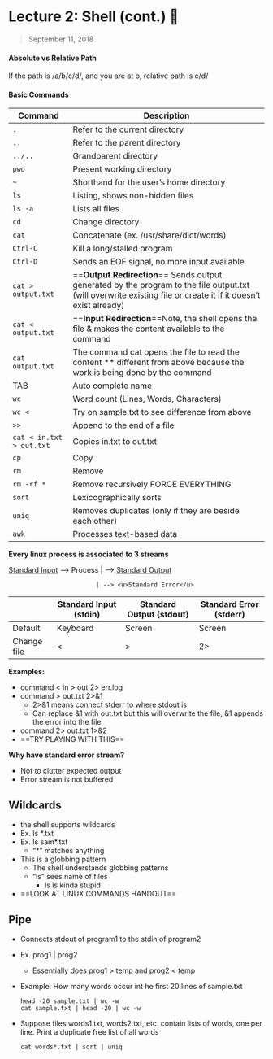 # Lecture 2: Shell (cont.) 🐚

> September 11, 2018

#### Absolute vs Relative Path 

If the path is /a/b/c/d/, and you are at b, relative path is c/d/

#### Basic Commands

| Command                  | Description                                                  |
| ------------------------ | ------------------------------------------------------------ |
| `.`                      | Refer to the current directory                               |
| `..`                     | Refer to the parent directory                                |
| `../..`                  | Grandparent directory                                        |
| `pwd`                    | Present working directory                                    |
| `~`                      | Shorthand for the user’s home directory                      |
| `ls`                     | Listing, shows non-hidden files                              |
| `ls -a`                  | Lists all files                                              |
| `cd`                     | Change directory                                             |
| `cat`                    | Concatenate (ex. /usr/share/dict/words)                      |
| `Ctrl-C`                 | Kill a long/stalled program                                  |
| `Ctrl-D`                 | Sends an EOF signal, no more input available                 |
| `cat > output.txt`       | ==**Output Redirection**== Sends output generated by the program to the file output.txt (will overwrite existing file or create it if it doesn’t exist already) |
| `cat < output.txt`       | ==**Input Redirection**==Note, the shell opens the file & makes the content available to the command |
| `cat output.txt`         | The command cat opens the file to read the content ** different from above because the work is being done by the command |
| TAB                      | Auto complete name                                           |
| `wc`                     | Word count (Lines, Words, Characters)                        |
| `wc <`                   | Try on sample.txt to see difference from above               |
| `>>`                     | Append to the end of a file                                  |
| `cat < in.txt > out.txt` | Copies in.txt to out.txt                                     |
| `cp`                     | Copy                                                         |
| `rm`                     | Remove                                                       |
| `rm -rf *`               | Remove recursively FORCE EVERYTHING                          |
| `sort`                   | Lexicographically sorts                                      |
| `uniq`                   | Removes duplicates (only if they are beside each other)      |
| `awk`                    | Processes text-based data                                    |

**Every linux process is associated to 3 streams**

<u>Standard Input</u> --> Process | --> <u>Standard Output</u>

							| --> <u>Standard Error</u>

|             | Standard Input (stdin) | Standard Output (stdout) | Standard Error (stderr) |
| ----------- | ---------------------- | ------------------------ | ----------------------- |
| Default     | Keyboard               | Screen                   | Screen                  |
| Change file | <                      | >                        | 2>                      |

**Examples:**

- command < in > out 2> err.log
- command > out.txt 2>&1
  - 2>&1 means connect stderr to where stdout is
  - Can replace &1 with out.txt but this will overwrite the file, &1 appends the error into the file
- command 2> out.txt 1>&2
- ==TRY PLAYING WITH THIS==

**Why have standard error stream?**

- Not to clutter expected output
- Error stream is not buffered

## Wildcards

- the shell supports wildcards
- Ex. ls *.txt
- Ex. ls sam*.txt
  - “*” matches anything 
- This is a globbing pattern
  - The shell understands globbing patterns
  - “ls” sees name of files
    - ls is kinda stupid
- ==LOOK AT LINUX COMMANDS HANDOUT==

## Pipe

- Connects stdout of program1 to the stdin of program2

- Ex. prog1 | prog2

  - Essentially does prog1 > temp and prog2 < temp

- Example: How many words occur int he first 20 lines of sample.txt

  ```example
  head -20 sample.txt | wc -w
  cat sample.txt | head -20 | wc -w
  ```

- Suppose files words1.txt, words2.txt, etc. contain lists of words, one per line. Print a duplicate free list of all words

  ```example question
  cat words*.txt | sort | uniq
  ```


